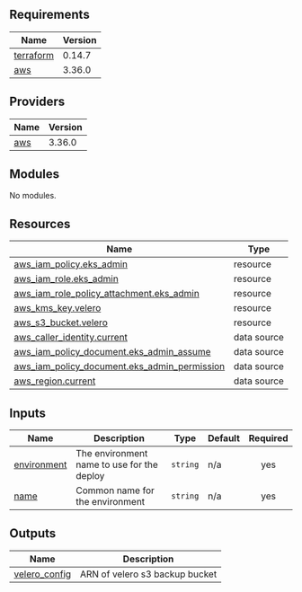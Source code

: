 ## Requirements

| Name | Version |
|------|---------|
| <a name="requirement_terraform"></a> [terraform](#requirement\_terraform) | 0.14.7 |
| <a name="requirement_aws"></a> [aws](#requirement\_aws) | 3.36.0 |

## Providers

| Name | Version |
|------|---------|
| <a name="provider_aws"></a> [aws](#provider\_aws) | 3.36.0 |

## Modules

No modules.

## Resources

| Name | Type |
|------|------|
| [aws_iam_policy.eks_admin](https://registry.terraform.io/providers/hashicorp/aws/3.36.0/docs/resources/iam_policy) | resource |
| [aws_iam_role.eks_admin](https://registry.terraform.io/providers/hashicorp/aws/3.36.0/docs/resources/iam_role) | resource |
| [aws_iam_role_policy_attachment.eks_admin](https://registry.terraform.io/providers/hashicorp/aws/3.36.0/docs/resources/iam_role_policy_attachment) | resource |
| [aws_kms_key.velero](https://registry.terraform.io/providers/hashicorp/aws/3.36.0/docs/resources/kms_key) | resource |
| [aws_s3_bucket.velero](https://registry.terraform.io/providers/hashicorp/aws/3.36.0/docs/resources/s3_bucket) | resource |
| [aws_caller_identity.current](https://registry.terraform.io/providers/hashicorp/aws/3.36.0/docs/data-sources/caller_identity) | data source |
| [aws_iam_policy_document.eks_admin_assume](https://registry.terraform.io/providers/hashicorp/aws/3.36.0/docs/data-sources/iam_policy_document) | data source |
| [aws_iam_policy_document.eks_admin_permission](https://registry.terraform.io/providers/hashicorp/aws/3.36.0/docs/data-sources/iam_policy_document) | data source |
| [aws_region.current](https://registry.terraform.io/providers/hashicorp/aws/3.36.0/docs/data-sources/region) | data source |

## Inputs

| Name | Description | Type | Default | Required |
|------|-------------|------|---------|:--------:|
| <a name="input_environment"></a> [environment](#input\_environment) | The environment name to use for the deploy | `string` | n/a | yes |
| <a name="input_name"></a> [name](#input\_name) | Common name for the environment | `string` | n/a | yes |

## Outputs

| Name | Description |
|------|-------------|
| <a name="output_velero_config"></a> [velero\_config](#output\_velero\_config) | ARN of velero s3 backup bucket |
